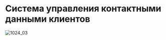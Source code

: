 # Система управления контактными данными клиентов

![1024_03](https://user-images.githubusercontent.com/106194295/209432744-002f35cf-ec6b-4303-b5e5-2db1d6ffc522.jpg)
